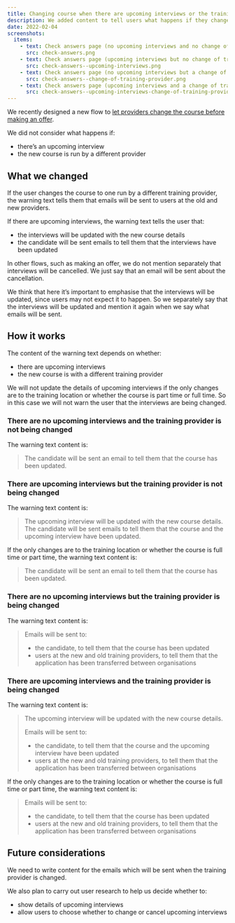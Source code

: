 ```yaml
---
title: Changing course when there are upcoming interviews or the training provider is changed
description: We added content to tell users what happens if they change the course for an application with upcoming interviews, or transfer an application to another training provider.
date: 2022-02-04
screenshots:
  items:
    - text: Check answers page (no upcoming interviews and no change of training provider)
      src: check-answers.png
    - text: Check answers page (upcoming interviews but no change of training provider)
      src: check-answers--upcoming-interviews.png
    - text: Check answers page (no upcoming interviews but a change of training provider)
      src: check-answers--change-of-training-provider.png
    - text: Check answers page (upcoming interviews and a change of training provider)
      src: check-answers--upcoming-interviews-change-of-training-provider.png
---
```


We recently designed a new flow to [let providers change the course before making an offer](https://bat-design-history.netlify.app/manage-teacher-training-applications/letting-providers-change-course-before-making-an-offer/).

We did not consider what happens if:

- there’s an upcoming interview
- the new course is run by a different provider

## What we changed

If the user changes the course to one run by a different training provider, the warning text tells them that emails will be sent to users at the old and new providers.

If there are upcoming interviews, the warning text tells the user that:

- the interviews will be updated with the new course details
- the candidate will be sent emails to tell them that the interviews have been updated

In other flows, such as making an offer, we do not mention separately that interviews will be cancelled. We just say that an email will be sent about the cancellation.

We think that here it’s important to emphasise that the interviews will be updated, since users may not expect it to happen. So we separately say that the interviews will be updated and mention it again when we say what emails will be sent.

## How it works

The content of the warning text depends on whether:

- there are upcoming interviews
- the new course is with a different training provider

We will not update the details of upcoming interviews if the only changes are to the training location or whether the course is part time or full time. So in this case we will not warn the user that the interviews are being changed.

### There are no upcoming interviews and the training provider is not being changed

The warning text content is:

> The candidate will be sent an email to tell them that the course has been updated.

### There are upcoming interviews but the training provider is not being changed

The warning text content is:

> The upcoming interview will be updated with the new course details.
> The candidate will be sent emails to tell them that the course and the upcoming interview have been updated.


If the only changes are to the training location or whether the course is full time or part time, the warning text content is:

>The candidate will be sent an email to tell them that the course has been updated.

### There are no upcoming interviews but the training provider is being changed

The warning text content is:

> Emails will be sent to:
>
> - the candidate, to tell them that the course has been updated
> - users at the new and old training providers, to tell them that the application has been transferred between organisations

### There are upcoming interviews and the training provider is being changed

The warning text content is:

>The upcoming interview will be updated with the new course details.
>
>Emails will be sent to:
>
> - the candidate, to tell them that the course and the upcoming interview have been updated
> - users at the new and old training providers, to tell them that the application has been transferred between organisations

If the only changes are to the training location or whether the course is full time or part time, the warning text content is:

> Emails will be sent to:
>
> - the candidate, to tell them that the course has been updated
> - users at the new and old training providers, to tell them that the application has been transferred between organisations

## Future considerations

We need to write content for the emails which will be sent when the training provider is changed.

We also plan to carry out user research to help us decide whether to:

- show details of upcoming interviews
- allow users to choose whether to change or cancel upcoming interviews
